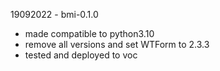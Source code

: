 19092022 - bmi-0.1.0
- made compatible to python3.10 
- remove all versions and set WTForm to 2.3.3
- tested and deployed to voc 